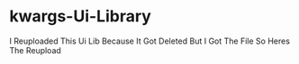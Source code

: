 # kwargs-Ui-Library
I Reuploaded This Ui Lib Because It Got Deleted But I Got The File So Heres The Reupload
